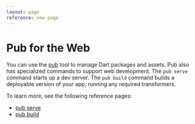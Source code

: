 ```yaml
---
layout: page
reference: new page
---
```


# Pub for the Web

You can use the [pub](dartlang.org/xxx) tool to manage Dart packages and assets.
Pub also has specialized commands to support web development.
The `pub serve` command starts up a dev server.
The `pub build` command builds a deployable version of your app,
running any required transformers.

To learn more, see the following reference pages:

* [pub serve](pub-serve.html)
* [pub build](pub-build.html)
